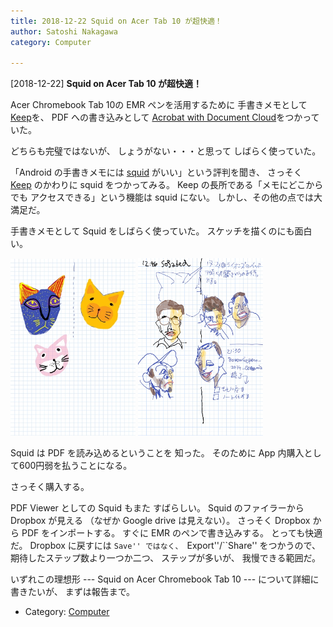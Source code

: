 ```yaml
---
title: 2018-12-22 Squid on Acer Tab 10 が超快適！
author: Satoshi Nakagawa
category: Computer

---
```


[2018-12-22] **Squid on Acer Tab 10 が超快適！** 

 Acer Chromebook Tab 10の EMR ペンを活用するために
手書きメモとして
[Keep](https://keep.google.com/u/0/)を、
PDF への書き込みとして
[Acrobat with Document Cloud](https://acrobat.adobe.com/jp/ja/)をつかっていた。

 どちらも完璧ではないが、
しょうがない・・・と思って
しばらく使っていた。

 「Android の手書きメモには
[squid](https://www.squidnotes.com/) がいい」という評判を聞き、
さっそく
[Keep](https://keep.google.com/u/0/) のかわりに
squid をつかってみる。
Keep の長所である「メモにどこからでも
アクセスできる」という機能は squid にない。
しかし、その他の点では大満足だ。

 手書きメモとして
Squid をしばらく使っていた。
スケッチを描くのにも面白い。

<a href="/pict/2019-01-05-2.jpg"><img src="/pict/2019-01-05-2.jpg" alt="" width="200"/></a>
<a href="/pict/2018-12-26-2.jpg"><img src="/pict/2018-12-26-2.jpg" alt="" width="200"/></a>

 Squid は PDF を読み込めるということを
知った。
そのために App 内購入として600円弱を払うことになる。

さっそく購入する。

 PDF Viewer としての Squid もまた
すばらしい。
Squid のファイラーから Dropbox が見える
（なぜか Google drive は見えない）。
さっそく Dropbox から PDF をインポートする。
すぐに EMR のペンで書き込みする。
とっても快適だ。
Dropbox に戻すには ``Save'' ではなく、
``Export''/``Share'' をつかうので、
期待したステップ数より一つか二つ、
ステップが多いが、
我慢できる範囲だ。

 いずれこの理想形
--- Squid on Acer Chromebook Tab 10 ---
について詳細に書きたいが、
まずは報告まで。

- Category: [Computer](https://merapano.github.io/categories.html#Computer)

